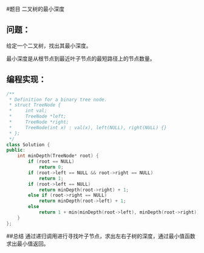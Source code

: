 #题目
二叉树的最小深度
## 问题： 
给定一个二叉树，找出其最小深度。

最小深度是从根节点到最近叶子节点的最短路径上的节点数量。
## 编程实现：
```C++
/**
 * Definition for a binary tree node.
 * struct TreeNode {
 *     int val;
 *     TreeNode *left;
 *     TreeNode *right;
 *     TreeNode(int x) : val(x), left(NULL), right(NULL) {}
 * };
 */
class Solution {
public:
    int minDepth(TreeNode* root) {
        if (root == NULL) 
            return 0;
        if (root->left == NULL && root->right == NULL) 
            return 1;
        if (root->left == NULL)
            return minDepth(root->right) + 1;
        else if (root->right == NULL)
            return minDepth(root->left) + 1;
        else
            return 1 + min(minDepth(root->left), minDepth(root->right));  
    }
};
```
##总结
通过递归调用进行寻找叶子节点，求出左右子树的深度，通过最小值函数求出最小值返回。
